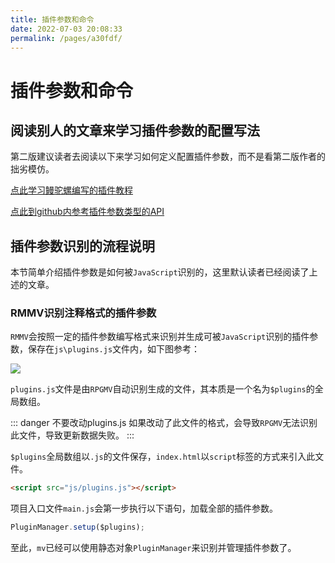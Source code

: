 ```yaml
---
title: 插件参数和命令
date: 2022-07-03 20:08:33
permalink: /pages/a30fdf/
---
```

# 插件参数和命令





## 阅读别人的文章来学习插件参数的配置写法
第二版建议读者去阅读以下来学习如何定义配置插件参数，而不是看第二版作者的拙劣模仿。

[点此学习鳗驼螺编写的插件教程](https://www.jianshu.com/p/0bd8b462dac1)

[点此到github内参考插件参数类型的API](https://github.com/orzFly/rpgmaker-mv-plugins/tree/master/docs/PluginEditorDemo )



## 插件参数识别的流程说明
本节简单介绍插件参数是如何被```JavaScript```识别的，这里默认读者已经阅读了上述的文章。


### RMMV识别注释格式的插件参数
```RMMV```会按照一定的插件参数编写格式来识别并生成可被```JavaScript```识别的插件参数，保存在```js\plugins.js```文件内，如下图参考：

![](https://gitee.com/HechiCollegeComputerAssociation/image-store/raw/master/20220220/fvbxwsoW1c3I.png)

```plugins.js```文件是由```RPGMV```自动识别生成的文件，其本质是一个名为```$plugins```的全局数组。

::: danger 不要改动plugins.js
如果改动了此文件的格式，会导致```RPGMV```无法识别此文件，导致更新数据失败。
:::





```$plugins```全局数组以```.js```的文件保存，```index.html```以```script```标签的方式来引入此文件。
``` html
<script src="js/plugins.js"></script>
```

项目入口文件```main.js```会第一步执行以下语句，加载全部的插件参数。
``` js
PluginManager.setup($plugins);
```
至此，```mv```已经可以使用静态对象```PluginManager```来识别并管理插件参数了。


